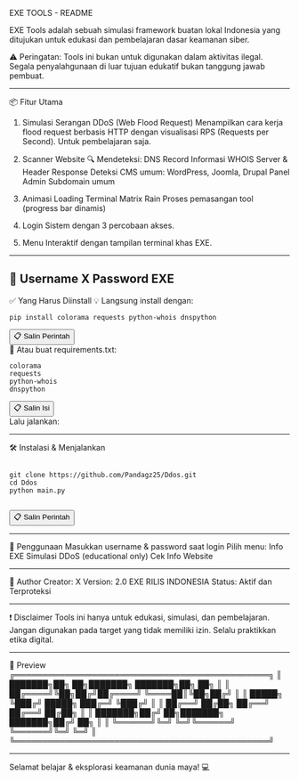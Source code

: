 EXE TOOLS - README

EXE Tools adalah sebuah simulasi framework buatan lokal Indonesia yang ditujukan untuk edukasi dan pembelajaran dasar keamanan siber.

⚠️ Peringatan: Tools ini bukan untuk digunakan dalam aktivitas ilegal. Segala penyalahgunaan di luar tujuan edukatif bukan tanggung jawab pembuat.

---
📦 Fitur Utama
1. Simulasi Serangan DDoS (Web Flood Request)
Menampilkan cara kerja flood request berbasis HTTP dengan visualisasi RPS (Requests per Second). Untuk pembelajaran saja.

2. Scanner Website 🔍
Mendeteksi:
DNS Record
Informasi WHOIS
Server & Header Response
Deteksi CMS umum: WordPress, Joomla, Drupal
Panel Admin
Subdomain umum
3. Animasi Loading Terminal
Matrix Rain
Proses pemasangan tool (progress bar dinamis)
4. Login Sistem dengan 3 percobaan akses.
5. Menu Interaktif dengan tampilan terminal khas EXE.

---
🔐 Username X 
Password EXE
---
✅ Yang Harus Diinstall
💡 Langsung install dengan:
<div>
  <pre><code id="install">pip install colorama requests python-whois dnspython</code></pre>
  <button onclick="copyText('install')">📋 Salin Perintah</button>
</div>🧾 Atau buat requirements.txt:

<div>
  <pre><code id="reqs">colorama
requests
python-whois
dnspython</code></pre>
  <button onclick="copyText('reqs')">📋 Salin Isi</button>
</div>Lalu jalankan:

---
🛠 Instalasi & Menjalankan
<div>
  <pre><code id="run">
git clone https://github.com/Pandagz25/Ddos.git
cd Ddos
python main.py
  </code></pre>
  <button onclick="copyText('run')">📋 Salin Perintah</button>
</div>

---
🧪 Penggunaan
Masukkan username & password saat login
Pilih menu:
Info EXE
Simulasi DDoS (educational only)
Cek Info Website

---
🤖 Author
Creator: X
Version: 2.0 EXE RILIS INDONESIA
Status: Aktif dan Terproteksi

---
❗ Disclaimer
Tools ini hanya untuk edukasi, simulasi, dan pembelajaran. Jangan digunakan pada target yang tidak memiliki izin. Selalu praktikkan etika digital.

---
📸 Preview
╔══════════════════════════════════════════════╗
║ ███████╗██╗  ██╗███████╗  ███████╗██╗  ██╗ ║
║ ██╔════╝╚██╗██╔╝██╔════╝  ╚════██║╚██╗██╔╝ ║
║ █████╗   ╚███╔╝ █████╗      ███╔═╝ ╚███╔╝  ║
║ ██╔══╝   ██╔██╗ ██╔══╝     ██╔══╝  ██╔██╗  ║
║ ███████╗██╔╝ ██╗███████╗  ███████╗██╔╝ ██╗ ║
║ ╚══════╝╚═╝  ╚═╝╚══════╝  ╚══════╝╚═╝  ╚═╝ ║
╚══════════════════════════════════════════════╝

---
<script>
function copyText(id) {
  const el = document.getElementById(id);
  navigator.clipboard.writeText(el.textContent);
  alert("✅ Teks berhasil disalin!");
}
</script>Selamat belajar & eksplorasi keamanan dunia maya! 💻
